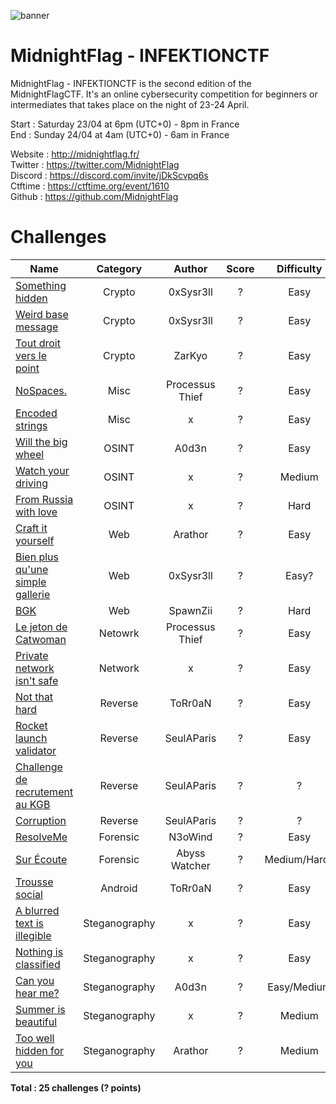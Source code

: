 ![banner](https://pbs.twimg.com/profile_banners/1324819457764696071/1648392635/1500x500)

# MidnightFlag  - INFEKTIONCTF

MidnightFlag - INFEKTIONCTF is the second edition of the MidnightFlagCTF. It's an online cybersecurity competition for beginners or intermediates that takes place on the night of 23-24 April.

Start : Saturday 23/04 at 6pm (UTC+0) - 8pm in France<br>
End : Sunday 24/04 at 4am (UTC+0) - 6am in France 

Website : http://midnightflag.fr/<br>
Twitter : https://twitter.com/MidnightFlag<br>
Discord : https://discord.com/invite/jDkScvpq6s<br>
Ctftime : https://ctftime.org/event/1610<br>
Github  : https://github.com/MidnightFlag

# Challenges

| Name                                                             | Category      | Author     | Score  | Difficulty |
|------------------------------------------------------------------|:-------------:|:----------:|:------:|:----------:|
| [Something hidden](Cryptographie/Something_hidden)               | Crypto        | 0xSysr3ll  | ?      |Easy        |
| [Weird base message](Cryptographie/weird_base_message)           | Crypto        | 0xSysr3ll  | ?      |Easy        |
| [Tout droit vers le point](Cryptographie/tout-droit-vers-le-point)| Crypto        | ZarKyo     | ?      |Easy        |
| [NoSpaces.](Misc/No_space)                                       | Misc          | Processus Thief     | ?     |Easy|
| [Encoded strings](Misc/encoded_strings)                          | Misc          | x          | ?      |Easy        |
| [Will the big wheel](OSINT/Will_the_big_wheel)                   | OSINT         | A0d3n      | ?      |Easy        |
| [Watch your driving](OSINT/watch_your_driving)                   | OSINT         | x          | ?      |Medium      |
| [From Russia with love](OSINT/from_russia_with_love)             | OSINT         | x          | ?      |Hard        |
| [Craft it yourself](Web/craft_it_yourself)                       | Web           | Arathor    | ?      |Easy        |       
| [Bien plus qu'une simple gallerie](Web/Bien_plus_qu_une_simpe_gallerie) | Web    | 0xSysr3ll  | ?      |Easy?       |       
| [BGK](Web/BGK)                                                   | Web           | SpawnZii   | ?      |Hard        |            
| [Le jeton de Catwoman](Network/le_jeton_de_catwoman)             | Netowrk       | Processus Thief     | ?    |Easy |
| [Private network isn't safe](Network/private_network_isnt_safe)  | Network       | x          | ?      |Easy        |
| [Not that hard](Reverse/Not_that_hard)                           | Reverse       | ToRr0aN    | ?      |Easy        |
| [Rocket launch validator](Reverse/rocket_launch_validator)       | Reverse       | SeulAParis | ?      |Easy        |
| [Challenge de recrutement au KGB](Reverse/challenge_recrutement_kgb) | Reverse   | SeulAParis | ?      |?           |
| [Corruption](Reverse/corruption)                                 | Reverse       | SeulAParis | ?      |?           |
| [ResolveMe](Forensic/ResolveMe)                                  | Forensic      | N3oWind    | ?      |  Easy      |
| [Sur Écoute](Forensic/Sur_écoute_Réseau_Abyss_Watcher)           | Forensic    | Abyss Watcher| ?      |Medium/Hard?|
| [Trousse social](Android/Trousse_social)                         | Android       | ToRr0aN    | ?      |  Easy      |
| [A blurred text is illegible](Steganography/a_blurred_text_is_illegible) | Steganography | x  | ?      | Easy      |
| [Nothing is classified](Steganography/nothing_is_classified)     | Steganography | x          | ?      |Easy       |
| [Can you hear me?](Steganography/Can_You_Hear_Me)                | Steganography | A0d3n      | ?      |Easy/Medium|
| [Summer is beautiful](Steganography/summer_is_beautiful)         | Steganography | x          | ?      |Medium     |
| [Too well hidden for you](Steganography/Too_well_hidden_for_you) | Steganography | Arathor    | ?      |Medium     |


**Total : 25 challenges (? points)**
